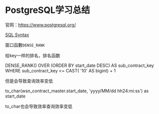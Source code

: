 # PostgreSQL学习总结

官网：https://www.postgresql.org/



[SQL Syntax](https://www.postgresql.org/docs/current/sql-syntax.html)


窗口函數`DENSE_RANK`

给key一样的排名，排名函数

DENSE_RANK() OVER (ORDER BY start_date DESC) AS sub_contract_key
WHERE sub_contract_key <= CAST( '10' AS bigint) + 1

但是会导致查询效率变低

to_char(wsn_contract_master.start_date, 'yyyy/MM/dd hh24:mi:ss') as start_date

to_char也会导致效率查询效率变低
